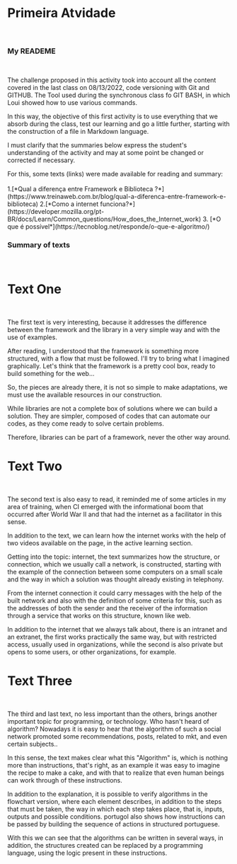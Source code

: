 # __Primeira Atvidade__
<br>

### __My READEME__
<br>
<p> The challenge proposed in this activity took into account all the content covered in the last class on 08/13/2022, code versioning with Git and GITHUB. The Tool used during the synchronous class fo GIT BASH, in which Loui showed how to use various commands.
<p> In this way, the objective of this first activity is to use everything that we absorb during the class, test our learning and go a little further, starting with the construction of a file in Markdown language.
<p>I must clarify that the summaries below express the student's understanding of the activity and may at some point be changed or corrected if necessary.
<p> For this, some texts (links) were made available for reading and summary:
<br>
<br>
1.[*Qual a diferença entre Framework e Biblioteca ?*](https://www.treinaweb.com.br/blog/qual-a-diferenca-entre-framework-e-biblioteca)
2.[*Como a internet funciona?*](https://developer.mozilla.org/pt-BR/docs/Learn/Common_questions/How_does_the_Internet_work)
3. [*O que é possível*](https://tecnoblog.net/responde/o-que-e-algoritmo/)
<br>

### __Summary of texts__
<br>

# __Text One__
<br>
<p>The first text is very interesting, because it addresses the difference between the framework and the library in a very simple way and with the use of examples.
<p>After reading, I understood that the framework is something more structured, with a flow that must be followed. I'll try to bring what I imagined graphically. Let's think that the framework is a pretty cool box, ready to build something for the web...
<p>So, the pieces are already there, it is not so simple to make adaptations, we must use the available resources in our construction.
<p>While libraries are not a complete box of solutions where we can build a solution. They are simpler, composed of codes that can automate our codes, as they come ready to solve certain problems.
<p> Therefore, libraries can be part of a framework, never the other way around.
<br>

# __Text Two__
<br>
<p> The second text is also easy to read, it reminded me of some articles in my area of ​​training, when CI emerged with the informational boom that occurred after World War II and that had the internet as a facilitator in this sense.
<p> In addition to the text, we can learn how the internet works with the help of two videos available on the page, in the active learning section.
<p> Getting into the topic: internet, the text summarizes how the structure, or connection, which we usually call a network, is constructed, starting with the example of the connection between some computers on a small scale and the way in which a solution was thought already existing in telephony.
<p>From the internet connection it could carry messages with the help of the built network and also with the definition of some criteria for this, such as the addresses of both the sender and the receiver of the information through a service that works on this structure, known like web.
<p>In addition to the internet that we always talk about, there is an intranet and an extranet, the first works practically the same way, but with restricted access, usually used in organizations, while the second is also private but opens to some users, or other organizations, for example.
<br> 

# __Text Three__
<br>
<p>The third and last text, no less important than the others, brings another important topic for programming, or technology. Who hasn't heard of algorithm? Nowadays it is easy to hear that the algorithm of such a social network promoted some recommendations, posts, related to mkt, and even certain subjects..
<p>In this sense, the text makes clear what this "Algorithm" is, which is nothing more than instructions, that's right, as an example it was easy to imagine the recipe to make a cake, and with that to realize that even human beings can work through of these instructions.
<p>In addition to the explanation, it is possible to verify algorithms in the flowchart version, where each element describes, in addition to the steps that must be taken, the way in which each step takes place, that is, inputs, outputs and possible conditions. portugol also shows how instructions can be passed by building the sequence of actions in structured portuguese.
<p>With this we can see that the algorithms can be written in several ways, in addition, the structures created can be replaced by a programming language, using the logic present in these instructions.